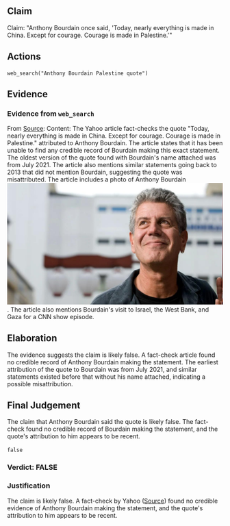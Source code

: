 ## Claim
Claim: "Anthony Bourdain once said, 'Today, nearly everything is made in China. Except for courage. Courage is made in Palestine.'"

## Actions
```
web_search("Anthony Bourdain Palestine quote")
```

## Evidence
### Evidence from `web_search`
From [Source](https://www.yahoo.com/entertainment/fact-check-anthony-bourdain-once-140000174.html): 
Content: The Yahoo article fact-checks the quote "Today, nearly everything is made in China. Except for courage. Courage is made in Palestine." attributed to Anthony Bourdain. The article states that it has been unable to find any credible record of Bourdain making this exact statement. The oldest version of the quote found with Bourdain's name attached was from July 2021. The article also mentions similar statements going back to 2013 that did not mention Bourdain, suggesting the quote was misattributed. The article includes a photo of Anthony Bourdain ![image 12056](media/2025-08-31_11-50-1756641046-385240.jpg). The article also mentions Bourdain's visit to Israel, the West Bank, and Gaza for a CNN show episode.


## Elaboration
The evidence suggests the claim is likely false. A fact-check article found no credible record of Anthony Bourdain making the statement. The earliest attribution of the quote to Bourdain was from July 2021, and similar statements existed before that without his name attached, indicating a possible misattribution.


## Final Judgement
The claim that Anthony Bourdain said the quote is likely false. The fact-check found no credible record of Bourdain making the statement, and the quote's attribution to him appears to be recent.

`false`

### Verdict: FALSE

### Justification
The claim is likely false. A fact-check by Yahoo ([Source](https://www.yahoo.com/entertainment/fact-check-anthony-bourdain-once-140000174.html)) found no credible evidence of Anthony Bourdain making the statement, and the quote's attribution to him appears to be recent.
